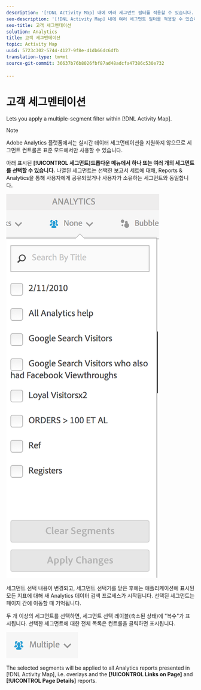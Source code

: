 ```yaml
---
description: '[!DNL Activity Map] 내에 여러 세그먼트 필터를 적용할 수 있습니다.'
seo-description: '[!DNL Activity Map] 내에 여러 세그먼트 필터를 적용할 수 있습니다.'
seo-title: 고객 세그멘테이션
solution: Analytics
title: 고객 세그멘테이션
topic: Activity Map
uuid: 5723c302-5744-4127-9f8e-41db66dc6dfb
translation-type: tm+mt
source-git-commit: 36637b76b8026fbf87ad48adcfa47386c530e732

---
```



# 고객 세그멘테이션

Lets you apply a multiple-segment filter within [!DNL Activity Map].

>[!NOTE]
>
>Adobe Analytics 플랫폼에서는 실시간 데이터 세그먼테이션을 지원하지 않으므로 세그먼트 컨트롤은 표준 모드에서만 사용할 수 있습니다.

아래 표시된 **[!UICONTROL 세그먼트]드롭다운 메뉴에서 하나 또는 여러 개의 세그먼트를 선택할 수 있습니다.** 나열된 세그먼트는 선택한 보고서 세트에 대해, Reports &amp; Analytics을 통해 사용자에게 공유되었거나 사용자가 소유하는 세그먼트와 동일합니다.

![](assets/segments.png)

세그먼트 선택 내용이 변경되고, 세그먼트 선택기를 닫은 후에는 애플리케이션에 표시된 모든 지표에 대해 새 Analytics 데이터 검색 프로세스가 시작됩니다. 선택된 세그먼트는 페이지 간에 이동할 때 기억됩니다.

두 개 이상의 세그먼트를 선택하면, 세그먼트 선택 레이블(축소된 상태)에 "복수"가 표시됩니다. 선택한 세그먼트에 대한 전체 목록은 컨트롤을 클릭하면 표시됩니다.

![](assets/two_segments.png)

The selected segments will be applied to all Analytics reports presented in [!DNL Activity Map], i.e. overlays and the **[!UICONTROL Links on Page]** and **[!UICONTROL Page Details]** reports.

